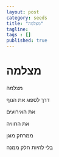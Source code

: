 ```yaml
---
layout: post 
category: seeds
title: "מצלמה"
tagline: 
tags : [] 
published: true
---
```


# מצלמה

מצלמה

דרך לספוג את הנוף

את האירועים

את החוויה

ממרחק מוגן

בלי להיות חלק ממנה


